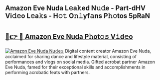 ## Amazon Eve Nuda L𝚎a𝚔ed N𝚞𝚍e - Part-dHV Vi𝚍𝚎o L𝚎a𝚔s - H𝚘𝚝 O𝚗𝚕yf𝚊ns P𝚑𝚘tos 5pRaN

# <h2><a href="http://kf6ppq.oniu.top/?m=Amazon+Eve+Nuda">🔗👉 🔴 Amazon Eve Nuda P𝚑ot𝚘𝚜 V𝚒d𝚎o</a></h2>

[![Amazon Eve Nuda Nu𝚍e𝚜](https://i.imgur.com/0qMVB7G.gif)](http://kf6ppq.oniu.top/?m=Amazon+Eve+Nuda)
Digital content creator Amazon Eve Nuda, acclaimed for sharing dance and lifestyle material, consisting of performances and vlogs on social media. Gifted acrobat partner Amazon Eve Nuda, famed for their exceptional skills and accomplishments in performing acrobatic feats with partners.  
